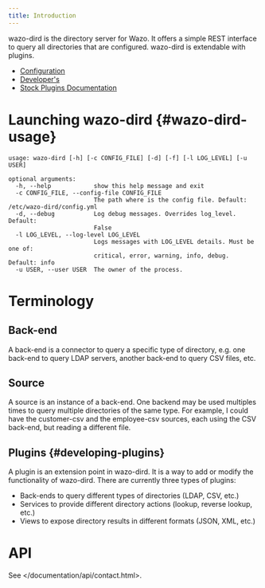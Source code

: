 ```yaml
---
title: Introduction
---
```


wazo-dird is the directory server for Wazo. It offers a simple REST
interface to query all directories that are configured. wazo-dird is
extendable with plugins.

- [Configuration](/uc-doc/system/wazo-dird/configuration)
- [Developer's](/uc-doc/system/wazo-dird/developer)
- [Stock Plugins Documentation](/uc-doc/system/wazo-dird/stock_plugins)

Launching wazo-dird {#wazo-dird-usage}
===================

    usage: wazo-dird [-h] [-c CONFIG_FILE] [-d] [-f] [-l LOG_LEVEL] [-u USER]

    optional arguments:
      -h, --help            show this help message and exit
      -c CONFIG_FILE, --config-file CONFIG_FILE
                            The path where is the config file. Default: /etc/wazo-dird/config.yml
      -d, --debug           Log debug messages. Overrides log_level. Default:
                            False
      -l LOG_LEVEL, --log-level LOG_LEVEL
                            Logs messages with LOG_LEVEL details. Must be one of:
                            critical, error, warning, info, debug. Default: info
      -u USER, --user USER  The owner of the process.

Terminology
===========

Back-end
--------

A back-end is a connector to query a specific type of directory, e.g.
one back-end to query LDAP servers, another back-end to query CSV files,
etc.

Source
------

A source is an instance of a back-end. One backend may be used multiples
times to query multiple directories of the same type. For example, I
could have the customer-csv and the employee-csv sources, each using the
CSV back-end, but reading a different file.

Plugins {#developing-plugins}
-------

A plugin is an extension point in wazo-dird. It is a way to add or
modify the functionality of wazo-dird. There are currently three types
of plugins:

-   Back-ends to query different types of directories (LDAP, CSV, etc.)
-   Services to provide different directory actions (lookup, reverse
    lookup, etc.)
-   Views to expose directory results in different formats (JSON, XML,
    etc.)

API
===

See </documentation/api/contact.html>.
